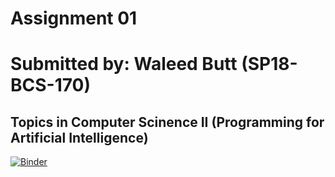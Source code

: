 # Assignment 01 

# Submitted by: Waleed Butt (SP18-BCS-170)  

## Topics in Computer Scinence II (Programming for Artificial Intelligence)

[![Binder](https://mybinder.org/badge_logo.svg)](https://mybinder.org/v2/gh/waleedbutt98/A1_CS2AI.git/HEAD)